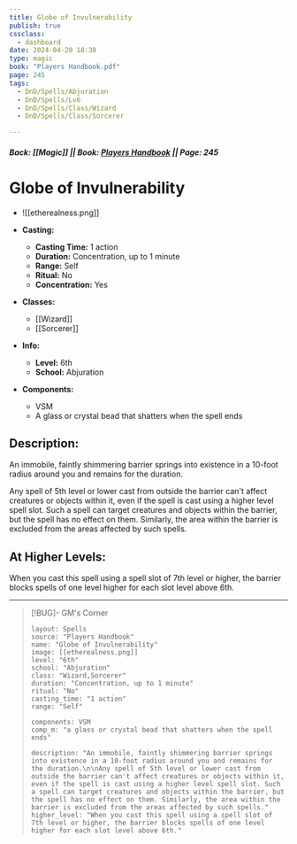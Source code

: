 ```yaml
---
title: Globe of Invulnerability
publish: true
cssclass:
  - dashboard
date: 2024-04-20 18:30
type: magic
book: "Players Handbook.pdf"
page: 245
tags:
  - DnD/Spells/Abjuration
  - DnD/Spells/Lv6
  - DnD/Spells/Class/Wizard
  - DnD/Spells/Class/Sorcerer

---
```


##### Back: [[Magic]] || Book: [Players Handbook](https://drive.google.com/drive/folders/1O5bhpYizcIT5xxAoLOuzCRht_PVS7VSG?usp=sharing) || Page: 245

# Globe of Invulnerability
- ![[etherealness.png]]
- **Casting:**
    - **Casting Time:** 1 action
    - **Duration:** Concentration, up to 1 minute
    - **Range:** Self
    - **Ritual:** No
    - **Concentration:** Yes
- **Classes:**
    - [[Wizard]]
    - [[Sorcerer]]

- **Info:**
    - **Level:** 6th
    - **School:** Abjuration
- **Components:**
    - VSM
    - A glass or crystal bead that shatters when the spell ends

## Description:
An immobile, faintly shimmering barrier springs into existence in a 10-foot radius around you and remains for the duration.

Any spell of 5th level or lower cast from outside the barrier can't affect creatures or objects within it, even if the spell is cast using a higher level spell slot. Such a spell can target creatures and objects within the barrier, but the spell has no effect on them. Similarly, the area within the barrier is excluded from the areas affected by such spells.

## At Higher Levels:
When you cast this spell using a spell slot of 7th level or higher, the barrier blocks spells of one level higher for each slot level above 6th.

---

> [!BUG]- GM's Corner
>
> ```statblock
> layout: Spells
> source: "Players Handbook"
> name: "Globe of Invulnerability"
> image: [[etherealness.png]]
> level: "6th"
> school: "Abjuration"
> class: "Wizard,Sorcerer"
> duration: "Concentration, up to 1 minute"
> ritual: "No"
> casting_time: "1 action"
> range: "Self"
>
> components: VSM
> comp_m: "a glass or crystal bead that shatters when the spell ends"
>
> description: "An immobile, faintly shimmering barrier springs into existence in a 10-foot radius around you and remains for the duration.\n\nAny spell of 5th level or lower cast from outside the barrier can't affect creatures or objects within it, even if the spell is cast using a higher level spell slot. Such a spell can target creatures and objects within the barrier, but the spell has no effect on them. Similarly, the area within the barrier is excluded from the areas affected by such spells."
> higher_level: "When you cast this spell using a spell slot of 7th level or higher, the barrier blocks spells of one level higher for each slot level above 6th."
> ```
